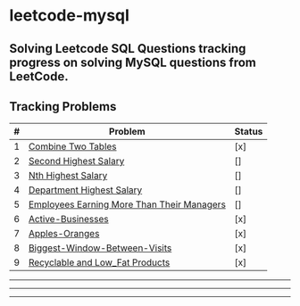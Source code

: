# leetcode-mysql
Solving Leetcode SQL Questions
tracking progress on solving MySQL questions from LeetCode.
---
## Tracking Problems
| # | Problem | Status |
|---|---------|--------|
| 1 | [Combine Two Tables](https://leetcode.com/problems/combine-two-tables/) | [x] |
| 2 | [Second Highest Salary](https://leetcode.com/problems/second-highest-salary/) | [] |
| 3 | [Nth Highest Salary](https://leetcode.com/problems/nth-highest-salary/) | [] |
| 4 | [Department Highest Salary](https://leetcode.com/problems/department-highest-salary/) | [] |
| 5 | [Employees Earning More Than Their Managers](https://leetcode.com/problems/employees-earning-more-than-their-managers/) | [] |
| 6 | [Active-Businesses](https://leetcode.com/problems/active-businesses/description/) | [x] |
| 7 | [Apples-Oranges](https://leetcode.com/problems/apples-oranges/description/) | [x] |
| 8 | [Biggest-Window-Between-Visits](https://leetcode.com/problems/biggest-window-between-visits/description/) | [x] |
| 9 | [Recyclable and Low_Fat Products](https://leetcode.com/problems/recyclable-and-low-fat-products/description/) | [x] |
---
---
---








